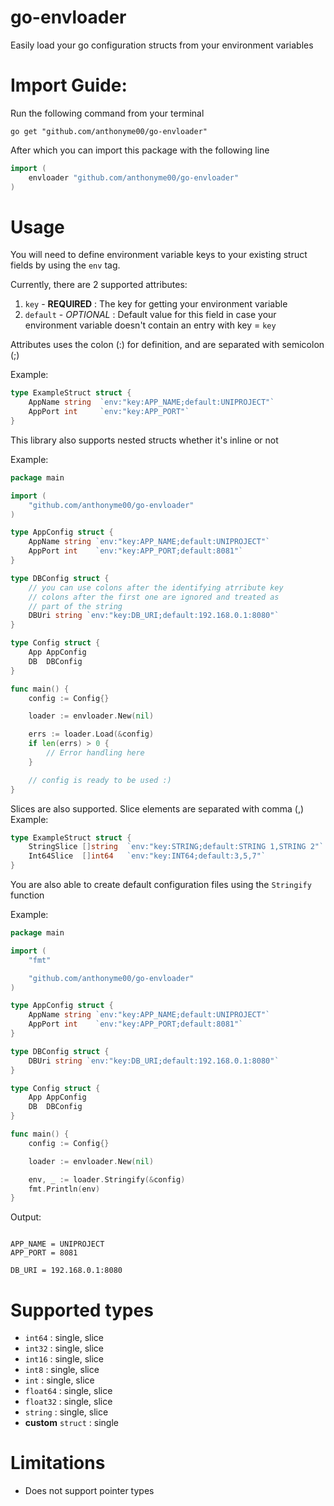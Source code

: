 # go-envloader
Easily load your go configuration structs from your environment variables

# Import Guide:

Run the following command from your terminal

```shell
go get "github.com/anthonyme00/go-envloader"
```
After which you can import this package with the following line
```go
import (
    envloader "github.com/anthonyme00/go-envloader"
)
```

# Usage
You will need to define environment variable keys to your existing struct fields by using the `env` tag.

Currently, there are 2 supported attributes:

1. `key` - **REQUIRED**     : The key for getting your environment variable
2. `default` - *OPTIONAL*   : Default value for this field in case your environment variable doesn't contain an entry with key = `key`

Attributes uses the colon (:) for definition, and are separated with semicolon (;)

Example:
```go
type ExampleStruct struct {
    AppName string  `env:"key:APP_NAME;default:UNIPROJECT"`
    AppPort int     `env:"key:APP_PORT"`
}
```

This library also supports nested structs whether it's inline or not

Example:
```go
package main

import (
	"github.com/anthonyme00/go-envloader"
)

type AppConfig struct {
	AppName string `env:"key:APP_NAME;default:UNIPROJECT"`
	AppPort int    `env:"key:APP_PORT;default:8081"`
}

type DBConfig struct {
	// you can use colons after the identifying atrribute key
	// colons after the first one are ignored and treated as
	// part of the string
	DBUri string `env:"key:DB_URI;default:192.168.0.1:8080"`
}

type Config struct {
	App AppConfig
	DB  DBConfig
}

func main() {
	config := Config{}

	loader := envloader.New(nil)

	errs := loader.Load(&config)
	if len(errs) > 0 {
		// Error handling here
	}

	// config is ready to be used :)
}
```

Slices are also supported. Slice elements are separated with comma (,)
Example:
```go
type ExampleStruct struct {
    StringSlice []string  `env:"key:STRING;default:STRING 1,STRING 2"`
    Int64Slice  []int64   `env:"key:INT64;default:3,5,7"`
}
```

You are also able to create default configuration files using the `Stringify` function

Example:
```go
package main

import (
	"fmt"

	"github.com/anthonyme00/go-envloader"
)

type AppConfig struct {
	AppName string `env:"key:APP_NAME;default:UNIPROJECT"`
	AppPort int    `env:"key:APP_PORT;default:8081"`
}

type DBConfig struct {
	DBUri string `env:"key:DB_URI;default:192.168.0.1:8080"`
}

type Config struct {
	App AppConfig
	DB  DBConfig
}

func main() {
	config := Config{}

	loader := envloader.New(nil)

	env, _ := loader.Stringify(&config)
	fmt.Println(env)
}
```

Output:

```

APP_NAME = UNIPROJECT
APP_PORT = 8081

DB_URI = 192.168.0.1:8080

```

# Supported types
- `int64` : single, slice
- `int32` : single, slice
- `int16` : single, slice
- `int8` : single, slice
- `int` : single, slice
- `float64` : single, slice
- `float32` : single, slice
- `string` : single, slice
- **custom** `struct` : single

# Limitations
- Does not support pointer types
